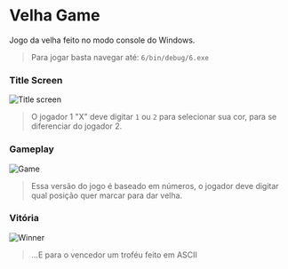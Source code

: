 # Velha Game
Jogo da velha feito no modo console do Windows. 
> Para jogar basta navegar até: `6/bin/debug/6.exe`

### Title Screen
![Title screen](https://1.bp.blogspot.com/-ydWiU1YjPBw/XqezOu9hrBI/AAAAAAAA1eA/lK1vofgbbLQcJRexzrt62iMbkDX5bEuPACNcBGAsYHQ/s1600/velha1.png)
> O jogador 1 "X" deve digitar `1` ou `2` para selecionar sua cor, para se diferenciar do jogador 2.

### Gameplay
![Game](https://1.bp.blogspot.com/-eNgTTeNvDKM/XqezOnPMn0I/AAAAAAAA1d4/yimZo6SW1_IEDcPvHBIRR_UO6fOiOzRXACNcBGAsYHQ/s1600/velha2.png)
> Essa versão do jogo é baseado em números, o jogador deve digitar qual posição quer marcar para dar velha.

### Vitória
![Winner](https://1.bp.blogspot.com/-mSDBPKoKmrU/XqezOvDHD6I/AAAAAAAA1d8/er4Fp-mTvXgKQLyinhnBxESbINbItqVvwCNcBGAsYHQ/s1600/velha3.png)
> ...E para o vencedor um troféu feito em ASCII

